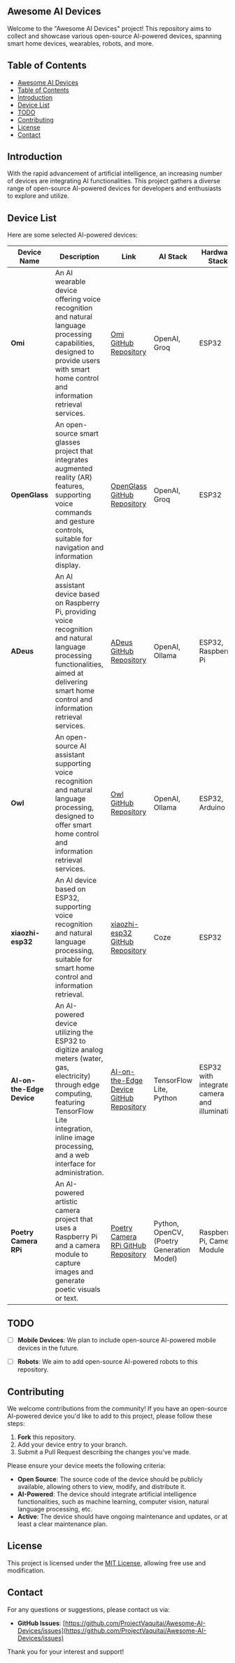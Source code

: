 ## Awesome AI Devices

Welcome to the "Awesome AI Devices" project! This repository aims to collect and showcase various open-source AI-powered devices, spanning smart home devices, wearables, robots, and more.

## Table of Contents

- [Awesome AI Devices](#awesome-ai-devices)
- [Table of Contents](#table-of-contents)
- [Introduction](#introduction)
- [Device List](#device-list)
- [TODO](#todo)
- [Contributing](#contributing)
- [License](#license)
- [Contact](#contact)

## Introduction

With the rapid advancement of artificial intelligence, an increasing number of devices are integrating AI functionalities. This project gathers a diverse range of open-source AI-powered devices for developers and enthusiasts to explore and utilize.

## Device List

Here are some selected AI-powered devices:

| Device Name   | Description                                                                 | Link                                                                                     | AI Stack           | Hardware Stack           | Server Stack           | License |
|---------------|-----------------------------------------------------------------------------|------------------------------------------------------------------------------------------|--------------------|--------------------------|------------------------|---------|
| **Omi**       | An AI wearable device offering voice recognition and natural language processing capabilities, designed to provide users with smart home control and information retrieval services. | [Omi GitHub Repository](https://github.com/BasedHardware/Omi) | OpenAI, Groq | ESP32             | Node.js       | MIT     |
| **OpenGlass** | An open-source smart glasses project that integrates augmented reality (AR) features, supporting voice commands and gesture controls, suitable for navigation and information display. | [OpenGlass GitHub Repository](https://github.com/BasedHardware/OpenGlass) | OpenAI, Groq | ESP32             | Node.js       | MIT     |
| **ADeus**     | An AI assistant device based on Raspberry Pi, providing voice recognition and natural language processing functionalities, aimed at delivering smart home control and information retrieval services. | [ADeus GitHub Repository](https://github.com/adamcohenhillel/ADeus) | OpenAI, Ollama | ESP32, Raspberry Pi             | Node.js       | MIT     |
| **Owl**       | An open-source AI assistant supporting voice recognition and natural language processing, designed to offer smart home control and information retrieval services. | [Owl GitHub Repository](https://github.com/OwlAIProject/Owl) | OpenAI, Ollama | ESP32, Arduino             | Node.js       | MIT     |
| **xiaozhi-esp32** | An AI device based on ESP32, supporting voice recognition and natural language processing, suitable for smart home control and information retrieval. | [xiaozhi-esp32 GitHub Repository](https://github.com/78/xiaozhi-esp32) | Coze | ESP32                   | JS       | MIT     |
| **AI-on-the-Edge Device** | An AI-powered device utilizing the ESP32 to digitize analog meters (water, gas, electricity) through edge computing, featuring TensorFlow Lite integration, inline image processing, and a web interface for administration. | [AI-on-the-Edge Device GitHub Repository](https://github.com/jomjol/AI-on-the-edge-device) | TensorFlow Lite, Python | ESP32 with integrated camera and illumination | Web interface, MQTT protocol | Custom |
| **Poetry Camera RPi** | An AI-powered artistic camera project that uses a Raspberry Pi and a camera module to capture images and generate poetic visuals or text. | [Poetry Camera RPi GitHub Repository](https://github.com/bokito-studio/poetry-camera-rpi) | Python, OpenCV, (Poetry Generation Model) | Raspberry Pi, Camera Module | N/A | CC BY-NC-SA 4.0 |




## TODO
- [ ] **Mobile Devices**: We plan to include open-source AI-powered mobile devices in the future.
- [ ] **Robots**: We aim to add open-source AI-powered robots to this repository.


## Contributing

We welcome contributions from the community! If you have an open-source AI-powered device you'd like to add to this project, please follow these steps:

1. **Fork** this repository.
2. Add your device entry to your branch.
3. Submit a Pull Request describing the changes you've made.

Please ensure your device meets the following criteria:

- **Open Source**: The source code of the device should be publicly available, allowing others to view, modify, and distribute it.
- **AI-Powered**: The device should integrate artificial intelligence functionalities, such as machine learning, computer vision, natural language processing, etc.
- **Active**: The device should have ongoing maintenance and updates, or at least a clear maintenance plan.

## License

This project is licensed under the [MIT License](LICENSE), allowing free use and modification.

## Contact

For any questions or suggestions, please contact us via:

- **GitHub Issues**: [https://github.com/ProjectVaquitai/Awesome-AI-Devices/issues](https://github.com/ProjectVaquitai/Awesome-AI-Devices/issues)

Thank you for your interest and support!
